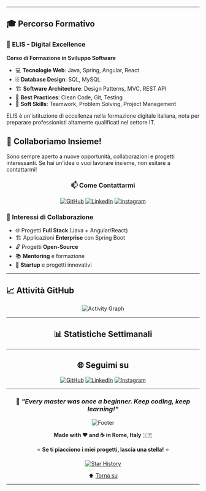 
</div>

---

## 🎓 Percorso Formativo

### 🏢 ELIS - Digital Excellence
**Corso di Formazione in Sviluppo Software**

- 💻 **Tecnologie Web**: Java, Spring, Angular, React
- 🗄️ **Database Design**: SQL, MySQL
- 🏗️ **Software Architecture**: Design Patterns, MVC, REST API
- 🔧 **Best Practices**: Clean Code, Git, Testing
- 👥 **Soft Skills**: Teamwork, Problem Solving, Project Management

ELIS è un'istituzione di eccellenza nella formazione digitale italiana, nota per preparare professionisti altamente qualificati nel settore IT.


## 🤝 Collaboriamo Insieme!

Sono sempre aperto a nuove opportunità, collaborazioni e progetti interessanti. Se hai un'idea o vuoi lavorare insieme, non esitare a contattarmi!

<div align="center">

### 📫 Come Contattarmi

[![GitHub](https://img.shields.io/badge/GitHub-Ulissino-181717?style=for-the-badge&logo=github)](https://github.com/Ulissino)
[![LinkedIn](https://img.shields.io/badge/LinkedIn-Ivan%20Fazio-0077B5?style=for-the-badge&logo=linkedin)](https://linkedin.com/in/ivan-fazio-2b27b5298)
[![Instagram](https://img.shields.io/badge/Instagram-_ivanfazio__-E4405F?style=for-the-badge&logo=instagram&logoColor=white)](https://instagram.com/_ivanfazio_)

</div>

### 💼 Interessi di Collaborazione

- 🌐 Progetti **Full Stack** (Java + Angular/React)
- 🏗️ Applicazioni **Enterprise** con Spring Boot
- 🔓 Progetti **Open-Source**
- 📚 **Mentoring** e formazione
- 🚀 **Startup** e progetti innovativi

---

## 📈 Attività GitHub

<div align="center">

![Activity Graph](https://github-readme-activity-graph.vercel.app/graph?username=Ulissino&theme=tokyo-night&hide_border=true&area=true)


---


## 📊 Statistiche Settimanali

<div align="center">

<!--START_SECTION:waka-->
<!--END_SECTION:waka-->

</div>

---

## 🌐 Seguimi su

<div align="center">

[![GitHub](https://img.shields.io/badge/GitHub-21_followers-181717?style=flat-square&logo=github)](https://github.com/Ulissino?tab=followers)
[![LinkedIn](https://img.shields.io/badge/LinkedIn-Connect-0077B5?style=flat-square&logo=linkedin)](https://linkedin.com/in/ivan-fazio-2b27b5298)
[![Instagram](https://img.shields.io/badge/Instagram-Follow-E4405F?style=flat-square&logo=instagram&logoColor=white)](https://instagram.com/_ivanfazio_)

</div>

---

<div align="center">

### 🌱 *"Every master was once a beginner. Keep coding, keep learning!"*

![Footer](https://capsule-render.vercel.app/api?type=waving&color=gradient&height=100&section=footer)

**Made with ❤️ and ☕ in Rome, Italy** 🇮🇹

⭐ **Se ti piacciono i miei progetti, lascia una stella!** ⭐

[![Star History](https://img.shields.io/github/stars/Ulissino?affiliations=OWNER&style=social)](https://github.com/Ulissino)

⬆️ [Torna su](#-ciao-sono-ivan-fazio)

---


</div>
